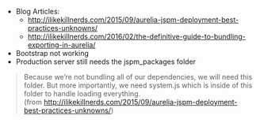 - Blog Articles:
    - http://ilikekillnerds.com/2015/09/aurelia-jspm-deployment-best-practices-unknowns/
    - http://ilikekillnerds.com/2016/02/the-definitive-guide-to-bundling-exporting-in-aurelia/
- Bootstrap not working
- Production server still needs the jspm_packages folder
> Because we’re not bundling all of our dependencies, we will need this folder. But more importantly, we need system.js which is inside of this folder to handle loading everything.  
(from http://ilikekillnerds.com/2015/09/aurelia-jspm-deployment-best-practices-unknowns/)
